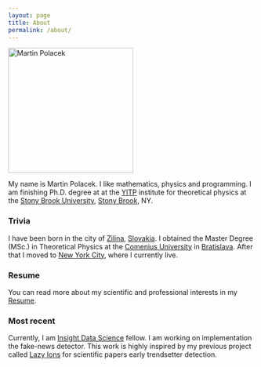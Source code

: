 ```yaml
---
layout: page
title: About
permalink: /about/
---
```


<img src="https://kvitnucazahradka.github.io/parsley/pictures/ja.JPG" alt="Martin Polacek" width="255px" >


My name is Martin Polacek. I like mathematics, physics and programming. I am finishing Ph.D. degree at
at the [YITP][yitp] institute for theoretical physics at the [Stony Brook University][sb], [Stony Brook][sbrook], NY.

### Trivia

I have been born in the city of [Zilina][zln], [Slovakia][svk]. I obtained the
Master Degree (MSc.) in Theoretical Physics at the [Comenius University][cmn] in
[Bratislava][bts]. After that I moved to [New York City][nyc], where I currently live.

### Resume

You can read more about my scientific and professional interests in my [Resume][resume].

### Most recent

Currently, I am [Insight Data Science][ins] fellow. I am working on implementation 
the fake-news detector. This work is highly inspired by my previous project called [Lazy Ions][LI] for scientific papers 
early trendsetter detection.


[zln]: https://en.wikipedia.org/wiki/Žilina "Zilina"
[svk]: https://en.wikipedia.org/wiki/Slovakia "Slovakia"
[cmn]: http://uniba.sk/en/ "Comenius_University"
[bts]: https://en.wikipedia.org/wiki/Bratislava "Bratislava"
[nyc]: https://en.wikipedia.org/wiki/New_York_City "NYC"
[yitp]: http://insti.physics.sunysb.edu/itp/www/ "YITP"
[sb]: http://www.stonybrook.edu "Stony Brook University"
[sbrook]: https://en.wikipedia.org/wiki/Stony_Brook,_New_York "Stony Brook"
[resume]: https://kvitnucazahradka.github.io/parsley/pdf/Martin_Polacek_res.pdf "Martin Polacek Resume"
[LI]: https://kvitnucazahradka.github.io/parsley/welcome/ "Lazy Ions: The Python Module for new trendsetters prediction"
[ins]: http://insightdatascience.com "Insight Data Science"